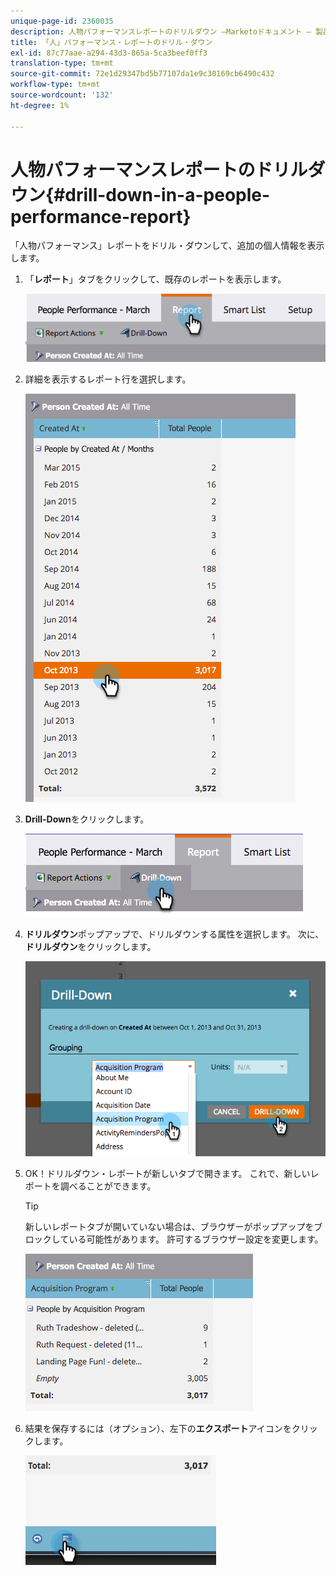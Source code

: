 ```yaml
---
unique-page-id: 2360035
description: 人物パフォーマンスレポートのドリルダウン —Marketoドキュメント — 製品ドキュメント
title: 「人」パフォーマンス・レポートのドリル・ダウン
exl-id: 87c77aae-a294-43d3-865a-5ca3beef0ff3
translation-type: tm+mt
source-git-commit: 72e1d29347bd5b77107da1e9c30169cb6490c432
workflow-type: tm+mt
source-wordcount: '132'
ht-degree: 1%

---
```


# 人物パフォーマンスレポートのドリルダウン{#drill-down-in-a-people-performance-report}

「人物パフォーマンス」レポートをドリル・ダウンして、追加の個人情報を表示します。

1. 「**レポート**」タブをクリックして、既存のレポートを表示します。

   ![](assets/one.png)

1. 詳細を表示するレポート行を選択します。

   ![](assets/two.png)

1. **Drill-Down**&#x200B;をクリックします。

   ![](assets/three.png)

1. **ドリルダウン**&#x200B;ポップアップで、ドリルダウンする属性を選択します。 次に、**ドリルダウン**&#x200B;をクリックします。

   ![](assets/four.png)

1. OK！ドリルダウン・レポートが新しいタブで開きます。 これで、新しいレポートを調べることができます。

   >[!TIP]
   >
   >新しいレポートタブが開いていない場合は、ブラウザーがポップアップをブロックしている可能性があります。 許可するブラウザー設定を変更します。

   ![](assets/five.png)

1. 結果を保存するには（オプション）、左下の&#x200B;**エクスポート**&#x200B;アイコンをクリックします。

   ![](assets/six.png)
